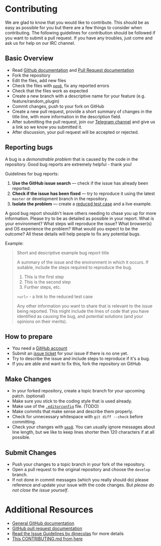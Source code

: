 # Contributing

We are glad to know that you would like to contribute.
This should be as easy as possible for you but there are a few things to consider when contributing.
The following guidelines for contribution should be followed if you want to submit a pull request. If you have any troubles, just come and ask us for help on our IRC channel.

## Basic Overview
*   Read [Github documentation](http://help.github.com/) and [Pull Request documentation](http://help.github.com/send-pull-requests/)
*   Fork the repository
*   Edit the files, add new files
*   Check the files with [`pep8`](https://pypi.python.org/pypi/pep8), fix any reported errors
*   Check that the files work as expected
*   Create a new branch with a descriptive name for your feature (e.g. feature/random_plugin)
*   Commit changes, push to your fork on GitHub
*   Create a new pull request, provide a short summary of changes in the title line, with more information in the description field.
*   After submitting the pull request, join our [Telegram channel](https://telegram.me/botdevgroup) and give us a link so we know you submitted it.
*   After discussion, your pull request will be accepted or rejected.

## Reporting bugs

A bug is a _demonstrable problem_ that is caused by the code in the repository.
Good bug reports are extremely helpful - thank you!

Guidelines for bug reports:

1.  **Use the GitHub issue search** &mdash; check if the issue has already been reported.
2.  **Check if the issue has been fixed** &mdash; try to reproduce it using the latest `master` or development branch in the repository.
3.  **Isolate the problem** &mdash; create a [reduced test case](http://css-tricks.com/reduced-test-cases/) and a live example.

A good bug report shouldn't leave others needing to chase you up for more
information. Please try to be as detailed as possible in your report. What is
your environment? What steps will reproduce the issue? What browser(s) and OS
experience the problem? What would you expect to be the outcome? All these
details will help people to fix any potential bugs.

Example:

> Short and descriptive example bug report title
>
> A summary of the issue and the environment in which it occurs. If
> suitable, include the steps required to reproduce the bug.
>
> 1.  This is the first step
> 2.  This is the second step
> 3.  Further steps, etc.
>
> `<url>` - a link to the reduced test case
>
> Any other information you want to share that is relevant to the issue being
> reported. This might include the lines of code that you have identified as
> causing the bug, and potential solutions (and your opinions on their
> merits).

## How to prepare

*   You need a [GitHub account](https://github.com/signup/free)
*   Submit an [issue ticket](https://github.com/BotDevGroup/python-telegram-bot/issues) for your issue if there is no one yet.
*   Try to describe the issue and include steps to reproduce if it's a bug.
*   If you are able and want to fix this, fork the repository on GitHub

## Make Changes

*   In your forked repository, create a topic branch for your upcoming patch. (optional)
*   Make sure you stick to the coding style that is used already.
*   Make use of the [`.editorconfig`](http://editorconfig.org/) file. (TODO)
*   Make commits that make sense and describe them properly.
*   Check for unnecessary whitespace with `git diff --check` before committing.
*   Check your changes with [`pep8`](https://pypi.python.org/pypi/pep8). You can usually ignore messages about line length, but we like to keep lines shorter then 120 characters if at all possible.

## Submit Changes

*   Push your changes to a topic branch in your fork of the repository.
*   Open a pull request to the original repository and choose the `develop` branch.
*   If not done in commit messages (which you really should do) please reference and update your issue with the code changes. But _please do not close the issue yourself_.

# Additional Resources

*   [General GitHub documentation](http://help.github.com/)
*   [GitHub pull request documentation](http://help.github.com/send-pull-requests/)
*   [Read the Issue Guidelines by @necolas](https://github.com/necolas/issue-guidelines/blob/master/CONTRIBUTING.md) for more details
*   [This CONTRIBUTING.md from here](https://github.com/anselmh/CONTRIBUTING.md)
